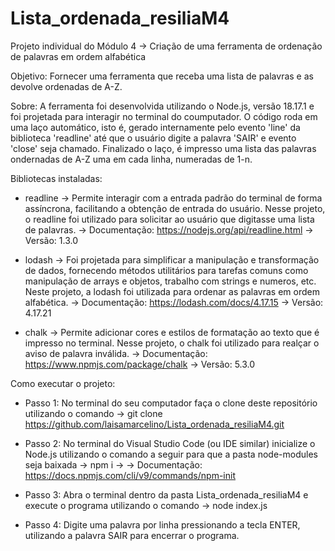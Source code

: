 # Lista_ordenada_resiliaM4
Projeto individual do Módulo 4 -> Criação de uma ferramenta de ordenação de palavras em ordem alfabética

Objetivo: Fornecer uma ferramenta que receba uma lista de palavras e as devolve ordenadas de A-Z. 

Sobre: A ferramenta foi desenvolvida utilizando o Node.js, versão 18.17.1 e foi projetada para interagir no terminal do coumputador. O código roda em uma laço automático, isto é, gerado internamente pelo evento 'line' da biblioteca 'readline' até que o usuário digite a palavra 'SAIR' e evento 'close' seja chamado. Finalizado o laço, é impresso uma lista das palavras ondernadas de A-Z uma em cada linha, numeradas de 1-n. 

Bibliotecas instaladas:

* readline -> Permite interagir com a entrada padrão do terminal de forma assíncrona, facilitando a obtenção de entrada do usuário. Nesse projeto, o readline foi utilizado para solicitar ao usuário que digitasse uma lista de palavras.
 -> Documentação: https://nodejs.org/api/readline.html
 -> Versão: 1.3.0

* lodash -> Foi projetada para simplificar a manipulação e transformação de dados, fornecendo métodos utilitários para tarefas comuns como manipulação de arrays e objetos, trabalho com strings e numeros, etc. Neste projeto, a lodash foi utilizada para ordenar as palavras em ordem alfabética. 
-> Documentação: https://lodash.com/docs/4.17.15
-> Versão: 4.17.21

* chalk -> Permite adicionar cores e estilos de formatação ao texto que é impresso no terminal. Nesse projeto, o chalk foi utilizado para realçar o aviso de palavra inválida.
-> Documentação: https://www.npmjs.com/package/chalk
-> Versão: 5.3.0

Como executar o projeto:

* Passo 1: No terminal do seu computador faça o clone deste repositório utilizando o comando -> git clone https://github.com/laisamarcelino/Lista_ordenada_resiliaM4.git

* Passo 2: No terminal do Visual Studio Code (ou IDE similar) inicialize o Node.js utilizando o comando a seguir para que a pasta node-modules seja baixada -> npm i ->
-> Documentação: https://docs.npmjs.com/cli/v9/commands/npm-init

* Passo 3: Abra o terminal dentro da pasta Lista_ordenada_resiliaM4 e execute o programa utilizando o comando -> node index.js

* Passo 4: Digite uma palavra por linha pressionando a tecla ENTER, utilizando a palavra SAIR para encerrar o programa.